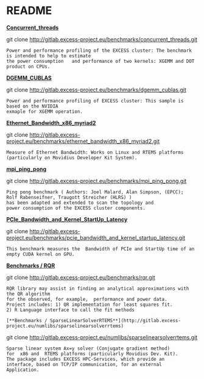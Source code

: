# README

   [**Concurrent_threads**](http://gitlab.excess-project.eu/benchmarks/concurrent_threads)
   
   git clone http://gitlab.excess-project.eu/benchmarks/concurrent_threads.git

    Power and performance profiling of the EXCESS cluster: The benchmark is intended to help to estimate 
    the power consumption   and performance of two kernels: XGEMM and DOT product on CPUs.
      
   [**DGEMM_CUBLAS**](http://gitlab.excess-project.eu/benchmarks/dgemm_cublas)
   
   git clone http://gitlab.excess-project.eu/benchmarks/dgemm_cublas.git

    Power and performance profiling of EXCESS cluster: This sample is based on the NVIDIA 
    exmaple for XGEMM operation.
  
   
   [**Ethernet_Bandwidth_x86_myriad2**](http://gitlab.excess-project.eu/benchmarks/ethernet_bandwidth_x86_myriad2)
   
   git clone http://gitlab.excess-project.eu/benchmarks/ethernet_bandwidth_x86_myriad2.git

    Measure of Ethernet Bandwidth: Works on Linux and RTEMS platforms 
    (particularly on Movidius Developer Kit System).
   
   [**mpi_ping_pong**](http://gitlab.excess-project.eu/benchmarks/mpi_ping_pong)
   
   git clone http://gitlab.excess-project.eu/benchmarks/mpi_ping_pong.git

    Ping pong benchmark ( Authors: Joel Malard, Alan Simpson, (EPCC);
    Rolf Rabenseifner, Traugott Streicher (HLRS) )
    has been adapted and extended to scan the topology and
    power consumption of the EXCESS cluster components.
    
   [**PCIe_Bandwidth_and_Kernel_StartUp_Latency**](http://gitlab.excess-project.eu/benchmarks/pcie_bandwidth_and_kernel_startup_latency)
   
   git clone http://gitlab.excess-project.eu/benchmarks/pcie_bandwidth_and_kernel_startup_latency.git

    This benchmark measures the  Bandwidth of PCIe and StartUp time of an empty CUDA kernel on GPU.
   
   [**Benchmarks / RQR**](http://gitlab.excess-project.eu/benchmarks/rqr)
   
   git clone http://gitlab.excess-project.eu/benchmarks/rqr.git

    RQR library may assist in finding an analytical approximations with the QR algorithm 
    for the observed, for example,  performance and power data.
    Project includes: 1) QR implementation for least squares fit.
    2) R Language interface to call the fit methods
       
    [**Benchmarks / SparseLinearSolverRTEMS**](http://gitlab.excess-project.eu/numlibs/sparselinearsolverrtems)

   git clone http://gitlab.excess-project.eu/numlibs/sparselinearsolverrtems.git
 
    Sparse linear system Ax=y solver (Conjugate gradient method)
    for  x86 and  RTEMS platforms (particularly Movidius Dev. Kit).
    The package includes EXCESS HPC-Services, which provide an
    interface, based on TCP/IP communication, for an external
    Application.
  
